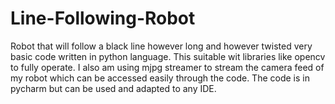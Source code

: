 # Line-Following-Robot
Robot that will follow a black line however long and however twisted
very basic code written in python language. This suitable wit libraries like opencv to fully operate. I also am using mjpg streamer to stream the camera feed of my robot which can be accessed easily through the code.
The code is in pycharm but can be used and adapted to any IDE.

